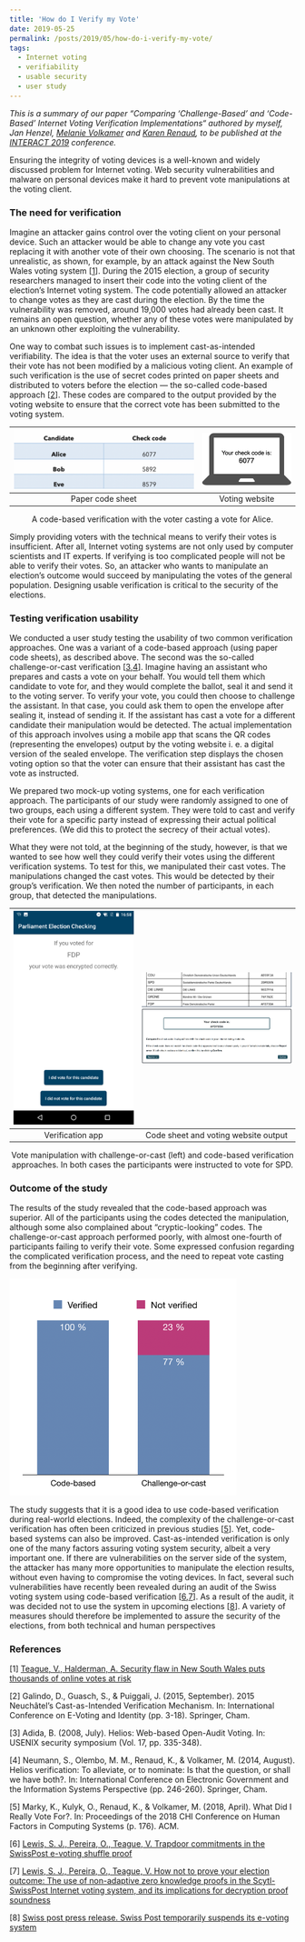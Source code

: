 ```yaml
---
title: 'How do I Verify my Vote'
date: 2019-05-25
permalink: /posts/2019/05/how-do-i-verify-my-vote/
tags:
  - Internet voting
  - verifiability
  - usable security
  - user study
---
```


*This is a summary of our paper “Comparing  ‘Challenge-Based’   and  ‘Code-Based’ Internet Voting Verification Implementations“ authored by myself, Jan Henzel, [Melanie Volkamer](https://secuso.aifb.kit.edu/Team_Volkamer.php) and [Karen Renaud](http://www.karenrenaud.com), to be published at the [INTERACT 2019](http://interact2019.org) conference.*

Ensuring the integrity of voting devices is a well-known and widely discussed problem for Internet voting. Web security vulnerabilities and malware on personal devices make it hard to prevent vote manipulations at the voting client.

### The need for verification

Imagine an attacker gains control over the voting client on your personal device. Such an attacker would be able to change any vote you cast replacing it with another vote of their own choosing. The scenario is not that unrealistic, as shown, for example, by an attack against the New South Wales voting system [[1](#ref1)]. During the 2015 election, a group of security researchers managed to insert their code into the voting client of the election’s Internet voting system. The code potentially allowed an attacker to change votes as they are cast during the election. By the time the vulnerability was removed, around 19,000 votes had already been cast. It remains an open question, whether any of these votes were manipulated by an unknown other exploiting the vulnerability. 

One way to combat such issues is to implement cast-as-intended verifiability. The idea is that the voter uses an external source to verify that their vote has not been modified by a malicious voting client.  An example of such verification is the use of secret codes printed on paper sheets and distributed to voters before the election — the so-called code-based approach [[2](#ref2)]. These codes are compared to the output provided by the voting website to ensure that the correct vote has been submitted to the voting system.


![codesheet](/assets/images/codesheet.png) | ![code-output](/assets/images/code-output.png)
:-------------------------:|:-------------------------:
Paper code sheet             |  Voting website

<p align="center"> 
A code-based verification with the voter casting a vote for Alice.</p>

Simply providing voters with the technical means to verify their votes is  insufficient. After all, Internet voting systems are not only used by computer scientists and IT experts. If verifying is too complicated people will not be able to verify their votes. So, an attacker who wants to manipulate an election’s outcome would succeed by manipulating the votes of the general population. Designing usable verification  is critical to the security of the elections.

### Testing verification usability

We conducted a user study testing the usability of two common verification approaches. One was a variant of a code-based approach (using paper code sheets), as described above. The second was the so-called challenge-or-cast verification [[3](#ref3),[4](#ref4)]. Imagine having an assistant who prepares and casts a vote on your behalf. You would tell them which candidate to vote for, and they would complete  the ballot, seal it and send it to the voting server. To verify your vote, you could then choose to challenge the assistant.  In that case, you could ask them to open the envelope after sealing it, instead of sending it. If the assistant has cast a vote for a different candidate their manipulation would be detected. The actual implementation of this approach involves using a mobile app that scans the QR codes (representing the envelopes) output by the voting website i. e. a digital version of the sealed envelope. The verification step displays the chosen voting option so that the voter can ensure that their assistant has cast the vote as instructed. 

We prepared two mock-up voting systems, one for each verification approach. The participants of our study were randomly assigned to one of two groups, each using a different system. They were told to cast and verify their vote for a specific party instead of expressing their actual political preferences. (We did this to protect the secrecy of their actual votes).

What they were not told, at the beginning of the study, however, is that we wanted to see how well they could verify their votes using the different verification systems. To test for this, we manipulated their cast votes. The manipulations changed the cast votes. This would be detected by their group’s verification. We then noted the number of participants, in each group, that detected the manipulations.

<img src="/assets/images/b-output.png" width ="700px"> | ![n-codesheet-cropped](/assets/images/n-codesheet-cropped.png)<br>![n-output](/assets/images/n-output.png)
:-------------------------:|:-------------------------:
Verification app             |  Code sheet and voting website output

<p align="center">
Vote manipulation with challenge-or-cast (left) and code-based verification approaches. In both cases the participants were instructed to vote for SPD.</p>

### Outcome of the study

The results of the study revealed that the code-based approach was superior. All of the participants using the codes detected the manipulation, although some also complained about “cryptic-looking” codes. The challenge-or-cast approach performed poorly, with almost one-fourth of participants failing to verify their vote. Some expressed confusion regarding the complicated verification process, and the need to repeat vote casting from the beginning after verifying.

<img src="/assets/images/codevschallenge_results.png" width ="400px">

The study suggests that it is a good idea to use code-based verification during real-world elections. Indeed, the complexity of the challenge-or-cast verification has often been criticized in previous studies [[5](#ref5)]. Yet, code-based systems can also be improved. Cast-as-intended verification is only one of the many factors assuring voting system security, albeit a very important one. If there are vulnerabilities on the server side of the system, the attacker has many more opportunities to manipulate the election results, without even having to compromise the voting devices. In fact, several such vulnerabilities have recently been revealed during an audit of the Swiss voting system using code-based verification [[6](#ref6),[7](#ref7)]. As a result of the audit, it was decided not to use the system in upcoming elections [[8](#ref8)]. A variety of measures should therefore be implemented to assure the security of the elections, from both technical and human perspectives 

### References

<a name="ref1"></a>[1]  [Teague, V., Halderman, A. Security flaw in New South Wales puts thousands of online votes at risk](https://freedom-to-tinker.com/2015/03/22/ivote-vulnerability/) 

<a name="ref2"></a> [2] Galindo, D., Guasch, S., & Puiggali, J. (2015, September). 2015 Neuchâtel’s Cast-as-Intended Verification Mechanism. In: International Conference on E-Voting and Identity (pp. 3-18). Springer, Cham.

<a name="ref3"></a> [3] Adida, B. (2008, July). Helios: Web-based Open-Audit Voting. In: USENIX security symposium (Vol. 17, pp. 335-348).

<a name="ref4"></a> [4] Neumann, S., Olembo, M. M., Renaud, K., & Volkamer, M. (2014, August). Helios verification: To alleviate, or to nominate: Is that the question, or shall we have both?. In: International Conference on Electronic Government and the Information Systems Perspective (pp. 246-260). Springer, Cham.

<a name="ref5"></a> [5] Marky, K., Kulyk, O., Renaud, K., & Volkamer, M. (2018, April). What Did I Really Vote For?. In: Proceedings of the 2018 CHI Conference on Human Factors in Computing Systems (p. 176). ACM.

<a name="ref6"></a> [6]  [Lewis, S. J., Pereira, O., Teague, V. Trapdoor commitments in the SwissPost e-voting shuffle proof](https://people.eng.unimelb.edu.au/vjteague/SwissVote.html) 

<a name="ref7"></a> [7]  [Lewis, S. J., Pereira, O., Teague, V. How not to prove your election
outcome: The use of non-adaptive zero knowledge proofs in the Scytl-SwissPost Internet voting system, and its implications for decryption proof soundness](https://people.eng.unimelb.edu.au/vjteague/HowNotToProveElectionOutcome.pdf) 

<a name="ref8"></a> [8]  [Swiss post press release. Swiss Post temporarily suspends its e-voting system](https://www.evoting-blog.ch/en/pages/2019/swiss-post-temporarily-suspends-its-e-voting-system) 
